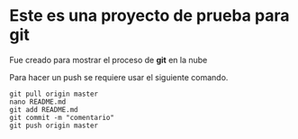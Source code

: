 # Este es una proyecto de prueba para git

Fue creado para mostrar el proceso de **git** en la nube

Para hacer un push se requiere usar el siguiente comando.

```
git pull origin master
nano README.md
git add README.md
git commit -m "comentario"
git push origin master
```
